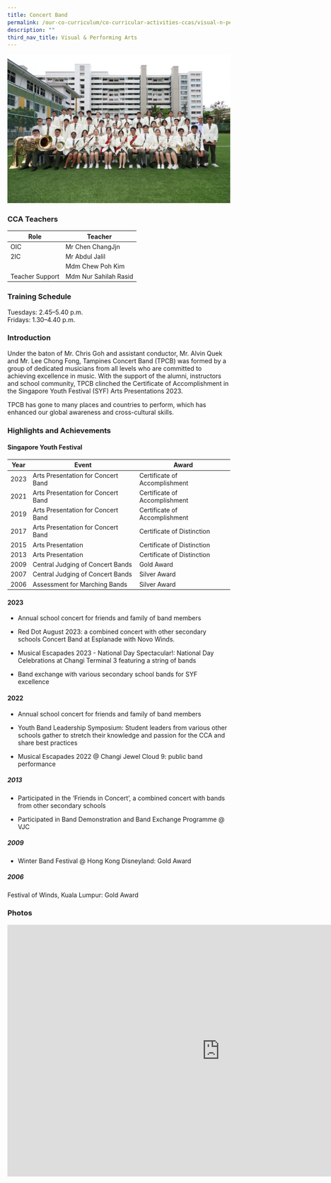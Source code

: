```yaml
---
title: Concert Band
permalink: /our-co-curriculum/co-curricular-activities-ccas/visual-n-performing-arts/concert-band/
description: ""
third_nav_title: Visual & Performing Arts
---
```

![Concert Band 2023](/images/concertband.jpeg)

### CCA Teachers

| Role | Teacher | 
| --------- | --------- | 
| OIC     | Mr Chen ChangJjn     | 
| 2IC     | Mr Abdul Jalil     | 
|      | Mdm Chew Poh Kim     |
| Teacher Support     | Mdm Nur Sahilah Rasid     | 


### Training Schedule
Tuesdays: 2.45–5.40 p.m. <br>
Fridays: 1.30–4.40 p.m. 


 ### Introduction
Under the baton of Mr. Chris Goh and assistant conductor, Mr. Alvin Quek and Mr. Lee Chong Fong, Tampines Concert Band (TPCB) was formed by a group of dedicated musicians from all levels who are committed to achieving excellence in music. With the support of the alumni, instructors and school community, TPCB clinched the Certificate of Accomplishment in the Singapore Youth Festival (SYF) Arts Presentations 2023.

TPCB has gone to many places and countries to perform, which has enhanced our global awareness and cross-cultural skills.

### Highlights and Achievements

#### Singapore Youth Festival 

| Year | Event | Award |
| --------- | --------- | --------- |
| 2023    | Arts Presentation for Concert Band      | Certificate of Accomplishment     |
| 2021    | Arts Presentation for Concert Band      | Certificate of Accomplishment     |
| 2019    | Arts Presentation for Concert Band      | Certificate of Accomplishment     |
| 2017    | Arts Presentation for Concert Band      | Certificate of Distinction     |
| 2015    | Arts Presentation      | Certificate of Distinction     |
| 2013    | Arts Presentation      | Certificate of Distinction     |
| 2009    | Central Judging of Concert Bands      | Gold Award     |
| 2007    | Central Judging of Concert Bands      | Silver Award
| 2006    | Assessment for Marching Bands      | Silver Award

#### 2023 

- Annual school concert for friends and family of band members 

- Red Dot August 2023: a combined concert with other secondary schools Concert Band at Esplanade with Novo Winds. 

- Musical Escapades 2023 - National Day Spectacular!: National Day Celebrations at Changi Terminal 3 featuring  a string of bands 
- Band exchange with various secondary school bands for SYF excellence

#### 2022

- Annual school concert for friends and family of band members

- Youth Band Leadership Symposium: Student leaders from various other schools gather to stretch their knowledge and passion for the CCA and share best practices

- Musical Escapades 2022 @ Changi Jewel Cloud 9: public band performance 

##### 2013

- Participated in the ‘Friends in Concert’, a combined concert with bands from other secondary schools

- Participated in Band Demonstration and Band Exchange Programme @ VJC

##### 2009 

- Winter Band Festival @ Hong Kong Disneyland: Gold Award

##### 2006
Festival of Winds, Kuala Lumpur: Gold Award


### Photos

<iframe allowfullscreen="true" height="569" width="960" frameborder="0" src="https://docs.google.com/presentation/d/e/2PACX-1vSlDGClF5ssi6DtwjPVubZtAj7RKmUwDtOy5mVAOR3Nrth2GlUquU6714hKzXudNoZagHKNwwsYe9EX/embed?start=true&amp;loop=true&amp;delayms=3000"></iframe>